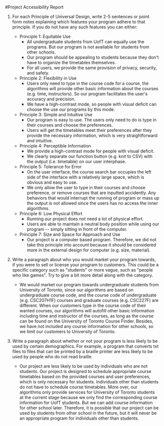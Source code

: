 #Project Accessibility Report

1. For each Principle of Universal Design, write 2-5 sentences or point form notes explaining which features 
your program adhere to that principle. If you do not have any such features you can either:

   - Principle 1: Equitable Use
     - All undergraduate students from UofT can equally use the programs. But our program is not available for students from other schools.
     - Our program should be appealing to students because they don't have to organize the timetables themselves. 
     - For all users, we provide the same provision of privacy, security, and safety.
   - Principle 2: Flexibility in Use
     - Users only need to type in the course code for a course, the algorithms will provide other basic information about the
     courses (e.g. time, instructors). So our program facilitates the user's accuracy and precision.
     - We have a high-contrast mode, so people with visual deficit can choose the use our programs by this mode.
   - Principle 3: Simple and Intuitive Use
     - Our program is easy to use. The users only need to do is type in their courses and choose the preferences.
     - Users will get the timetables meet their preferences after they provide the necessary information, which is very straightforward and intuitive.
   - Principle 4: Perceptible Information
     - We provide a high-contrast mode for people with visual deficit.
     - We clearly separate our function button (e.g. knit to CSV) with the output (i.e. timetable) on our user interphase.
   - Principle 5: Tolerance for Error
     - On the user interface, the course search bar occupies the left side of the interface with a relatively large space, which is obvious and easy to use.
     - We only allow the user to type in their courses and choose preference, or remove courses that are inputted accidently. Any behaviors that would 
     interrupt the running of program or mass up the output is not allowed since the users has no access the inner algorithms.
   - Principle 6: Low Physical Effort
     - Running our project does not need a lot of physical effort. 
     - Users are able to maintain a neutral body position while using our program -- simply sitting in front of the computer.
   - Principle 7: Size and Space for Approach and Use
     - Our project is a computer based program. Therefore, we did not take this principle into account because it should be considered 
     more in the external design for computer (e.g. size, material).

2. Write a paragraph about who you would market your program towards, if you were to sell or license your 
program to customers. This could be a specific category such as "students" or more vague, such as "people who 
like games". Try to give a bit more detail along with the category.

   - We would market our program towards undergraduate students from University of Toronto, since our algorithms are based
   on undergraduate course code, and the course code of undergraduate (e.g. CSC207H1F) courses and graduate courses 
   (e.g. CSC227F) are different. When our customers type in the course code of their wanted courses, our algorithms will 
   autofill other basic information including time and instructor of the courses, as long as the course can be found on 
   the University of Toronto Course Finder. Besides, we have not included any course information for other schools, 
   so we limit our customers to University of Toronto. 


3. Write a paragraph about whether or not your program is less likely to be used by certain demographics. 
For example, a program that converts txt files to files that can be printed by a braille printer are less likely to 
be used by people who do not read braille.

   - Our project are less likely to be used by individuals who are not students. Our project is designed to schedule 
   appropriate course timetables based on the provided courses and user preferences, which is only necessary for students. 
   Individuals other than students do not have to schedule course timetables. More over, our algorithms only provide 
   services for University of Toronto students at the current stage because we only find the corresponding course information
   for UofT students. But we can add course information for other school later. Therefore, it is possible that our project 
   can be used by students from other school in the future, but it will never be an appropriate program for individuals 
   other than students.